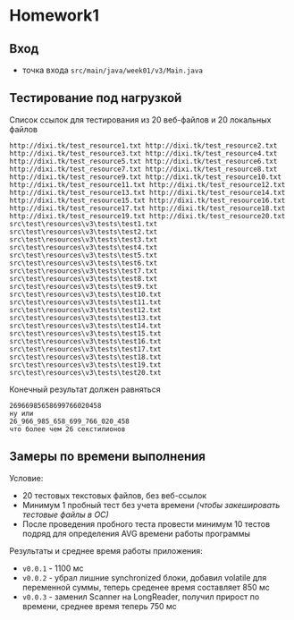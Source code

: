# Homework1

## Вход

- точка входа `src/main/java/week01/v3/Main.java`

## Тестирование под нагрузкой

Список ссылок для тестирования из 20 веб-файлов и 20 локальных файлов 

    http://dixi.tk/test_resource1.txt http://dixi.tk/test_resource2.txt http://dixi.tk/test_resource3.txt http://dixi.tk/test_resource4.txt http://dixi.tk/test_resource5.txt http://dixi.tk/test_resource6.txt http://dixi.tk/test_resource7.txt http://dixi.tk/test_resource8.txt http://dixi.tk/test_resource9.txt http://dixi.tk/test_resource10.txt http://dixi.tk/test_resource11.txt http://dixi.tk/test_resource12.txt http://dixi.tk/test_resource13.txt http://dixi.tk/test_resource14.txt http://dixi.tk/test_resource15.txt http://dixi.tk/test_resource16.txt http://dixi.tk/test_resource17.txt http://dixi.tk/test_resource18.txt http://dixi.tk/test_resource19.txt http://dixi.tk/test_resource20.txt
    src\test\resources\v3\tests\test1.txt src\test\resources\v3\tests\test2.txt src\test\resources\v3\tests\test3.txt src\test\resources\v3\tests\test4.txt src\test\resources\v3\tests\test5.txt src\test\resources\v3\tests\test6.txt src\test\resources\v3\tests\test7.txt src\test\resources\v3\tests\test8.txt src\test\resources\v3\tests\test9.txt src\test\resources\v3\tests\test10.txt src\test\resources\v3\tests\test11.txt src\test\resources\v3\tests\test12.txt src\test\resources\v3\tests\test13.txt src\test\resources\v3\tests\test14.txt src\test\resources\v3\tests\test15.txt src\test\resources\v3\tests\test16.txt src\test\resources\v3\tests\test17.txt src\test\resources\v3\tests\test18.txt src\test\resources\v3\tests\test19.txt src\test\resources\v3\tests\test20.txt

Конечный результат должен равняться

    26966985658699766020458
    ну или
    26_966_985_658_699_766_020_458
    что более чем 26 секстилионов
    
## Замеры по времени выполнения

Условие:

- 20 тестовых текстовых файлов, без веб-ссылок
- Минимум 1 пробный тест без учета времени *(чтобы закешировать тестовые файлы в ОС)*
- После проведения пробного теста провести минимум 10 тестов подряд для определения AVG времени работы программы

Результаты и среднее время работы приложения:

- `v0.0.1` - 1100 мс
- `v0.0.2` - убрал лишние synchronized блоки, добавил volatile для переменной суммы, теперь среденее время составляет 850 мс
- `v0.0.3` - заменил Scanner на LongReader, получил прирост по времени, среднее время теперь 750 мс
 
